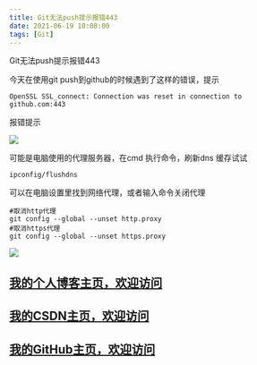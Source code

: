 ```yaml
---
title: Git无法push提示报错443
date: 2021-06-19 10:08:00
tags: [Git]
---
```



Git无法push提示报错443
<!--more-->

今天在使用git push到github的时候遇到了这样的错误，提示
```
OpenSSL SSL_connect: Connection was reset in connection to github.com:443
```
报错提示

![](https://img-blog.nos-eastchina1.126.net/blog2021/blog_git_err443.png)


可能是电脑使用的代理服务器，在cmd 执行命令，刷新dns 缓存试试
```
ipconfig/flushdns
```

可以在电脑设置里找到网络代理，或者输入命令关闭代理

```
#取消http代理
git config --global --unset http.proxy
#取消https代理
git config --global --unset https.proxy
```

![](https://img-blog.nos-eastchina1.126.net/blog2021/blog_git_err443_web.png)






## [我的个人博客主页，欢迎访问](http://www.aomanhao.top/)
## [我的CSDN主页，欢迎访问](https://blog.csdn.net/Aoman_Hao)
## [我的GitHub主页，欢迎访问](https://github.com/AomanHao)

